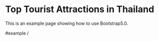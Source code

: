 Top Tourist Attractions in Thailand
=======================
This is an example page showing how to use Bootstrap5.0.

#example
/<img class="img-fluid img-thumbnail" src="" alt=""/>